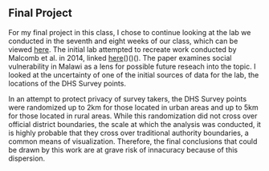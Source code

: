 ## Final Project

For my final project in this class, I chose to continue looking at the lab we conducted in the seventh and eight weeks of our class, which can be viewed [here](malawi.md).  The initial lab attempted to recreate work conducted by Malcomb et al. in 2014, linked [here]()()()().  The paper examines social vulnerability in Malawi as a lens for possible future reseach into the topic. I looked at the uncertainty of one of the initial sources of data for the lab, the locations of the DHS Survey points.  

In an attempt to protect privacy of survey takers, the DHS Survey points were randomized up to 2km for those located in urban areas and up to 5km for those located in rural areas.  While this randomization did not cross over official district boundaries, the scale at which the analysis was conducted, it is highly probable that they cross over traditional authority boundaries, a common means of visualization.  Therefore, the final conclusions that could be drawn by this work are at grave risk of innacuracy because of this dispersion.  

